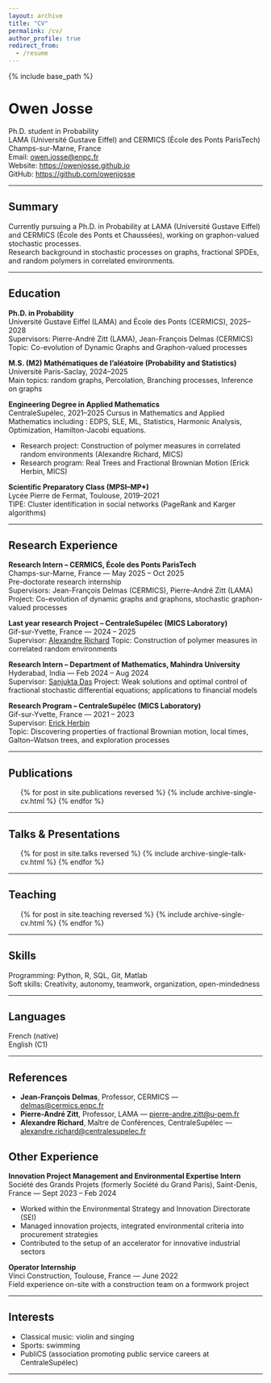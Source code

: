 ```yaml
---
layout: archive
title: "CV"
permalink: /cv/
author_profile: true
redirect_from:
  - /resume
---
```


{% include base_path %}


# Owen Josse

Ph.D. student in Probability  
LAMA (Université Gustave Eiffel) and CERMICS (École des Ponts ParisTech)  
Champs-sur-Marne, France  
Email: owen.josse@enpc.fr  
Website: https://owenjosse.github.io  
GitHub: https://github.com/owenjosse  

---

## Summary

Currently pursuing a Ph.D. in Probability at LAMA (Université Gustave Eiffel) and CERMICS (École des Ponts et Chaussées), working on graphon-valued stochastic processes.  
Research background in stochastic processes on graphs, fractional SPDEs, and random polymers in correlated environments.  

---

## Education

**Ph.D. in Probability**  
Université Gustave Eiffel (LAMA) and École des Ponts (CERMICS), 2025–2028  
Supervisors: Pierre-André Zitt (LAMA), Jean-François Delmas (CERMICS)  
Topic: Co-evolution of Dynamic Graphs and Graphon-valued processes  

**M.S. (M2) Mathématiques de l’aléatoire (Probability and Statistics)**  
Université Paris-Saclay, 2024–2025  
Main topics:  random graphs, Percolation, Branching processes, Inference on graphs

**Engineering Degree in Applied Mathematics**  
CentraleSupélec, 2021–2025
Cursus in Mathematics and Applied Mathematics including : EDPS, SLE, ML, Statistics, Harmonic Analysis, Optimization, Hamilton-Jacobi equations.
- Research project: Construction of polymer measures in correlated random environments (Alexandre Richard, MICS)  
- Research program: Real Trees and Fractional Brownian Motion (Erick Herbin, MICS)  

**Scientific Preparatory Class (MPSI–MP\*)**  
Lycée Pierre de Fermat, Toulouse, 2019–2021  
TIPE: Cluster identification in social networks (PageRank and Karger algorithms)  

---

## Research Experience

**Research Intern – CERMICS, École des Ponts ParisTech**  
Champs-sur-Marne, France — May 2025 – Oct 2025  
Pre-doctorate research internship  
Supervisors: Jean-François Delmas (CERMICS), Pierre-André Zitt (LAMA)  
Project: Co-evolution of dynamic graphs and graphons, stochastic graphon-valued processes  

**Last year research Project – CentraleSupélec (MICS Laboratory)**  
Gif-sur-Yvette, France — 2024 – 2025  
Supervisor: [Alexandre Richard](https://arichard.perso.math.cnrs.fr/#supervision)
Topic: Construction of polymer measures in correlated random environments


**Research Intern – Department of Mathematics, Mahindra University**  
Hyderabad, India — Feb 2024 – Aug 2024  
Supervisor: [Sanjukta Das](https://www.mahindrauniversity.edu.in/faculty/dr-sanjukta-das/)
Project: Weak solutions and optimal control of fractional stochastic differential equations; applications to financial models

**Research Program – CentraleSupélec (MICS Laboratory)**  
Gif-sur-Yvette, France — 2021 – 2023  
Supervisor: [Erick Herbin](https://erick.perso.math.cnrs.fr/)  
Topic: Discovering properties of fractional Brownian motion, local times, Galton–Watson trees, and exploration processes  


---
## Publications

  <ul>{% for post in site.publications reversed %}
    {% include archive-single-cv.html %}
  {% endfor %}</ul>
  
---
## Talks & Presentations
  <ul>{% for post in site.talks reversed %}
    {% include archive-single-talk-cv.html  %}
  {% endfor %}</ul>
  
---

## Teaching

  <ul>{% for post in site.teaching reversed %}
    {% include archive-single-cv.html %}
  {% endfor %}</ul>
  
---

## Skills

Programming: Python, R, SQL, Git, Matlab  
Soft skills: Creativity, autonomy, teamwork, organization, open-mindedness

---

## Languages

French (native)  
English (C1)  

---


## References

- **Jean-François Delmas**, Professor, CERMICS — delmas@cermics.enpc.fr
- **Pierre-André Zitt**, Professor, LAMA — pierre-andre.zitt@u-pem.fr
- **Alexandre Richard**, Maître de Conférences, CentraleSupélec — alexandre.richard@centralesupelec.fr

## Other Experience

**Innovation Project Management and Environmental Expertise Intern**  
Société des Grands Projets (formerly Société du Grand Paris), Saint-Denis, France — Sept 2023 – Feb 2024  
- Worked within the Environmental Strategy and Innovation Directorate (SEI)  
- Managed innovation projects, integrated environmental criteria into procurement strategies  
- Contributed to the setup of an accelerator for innovative industrial sectors  

**Operator Internship**  
Vinci Construction, Toulouse, France — June 2022  
Field experience on-site with a construction team on a formwork project  

---
## Interests

- Classical music: violin and singing 
- Sports: swimming 
- PubliCS (association promoting public service careers at CentraleSupélec)  




---

